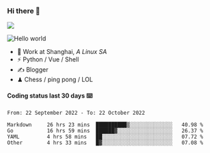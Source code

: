 ### Hi there 👋
![](https://komarev.com/ghpvc/?username=Xuhandsome)


<img src="https://github-readme-stats.vercel.app/api?username=XuHandsome&show_icons=true&theme=merko" alt="Hello world">

<br/>

- 🍻  Work at Shanghai, _A Linux SA_
- ⚡  Python / Vue / Shell
- ✍️  Blogger
- ♟  Chess / ping pong / LOL

#### Coding status last 30 days ⌨️

<!--START_SECTION:waka-->

```text
From: 22 September 2022 - To: 22 October 2022

Markdown     26 hrs 23 mins  ██████████▒░░░░░░░░░░░░░░   40.98 %
Go           16 hrs 59 mins  ██████▓░░░░░░░░░░░░░░░░░░   26.37 %
YAML         4 hrs 58 mins   ██░░░░░░░░░░░░░░░░░░░░░░░   07.72 %
Other        4 hrs 33 mins   █▓░░░░░░░░░░░░░░░░░░░░░░░   07.08 %
```

<!--END_SECTION:waka-->
